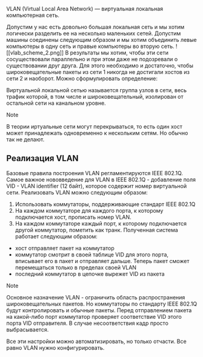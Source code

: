 VLAN (Virtual Local Area Network) — виртуальная локальная компьютерная сеть.

Допустим у нас есть довольно большая локальная сеть и мы хотим логически разделить ее на несколько маленьких сетей. Допустим машины соединены следующим образом и мы хотим объединить левые компьютеры в одну сеть и правые компьютеры во вторую сеть.
![[vlab_scheme_2.png]]
В результаты мы хотим, чтобы эти сети сосуществовали параллельно и при этом даже не подозревали о существовании друг друга. Для этого необходимо и достаточно, чтобы широковещательные пакеты из сети 1 никогда не достигали хостов из сети 2 и наоборот. Можно сформулировать определение:

Виртуальной локальной сетью называется группа узлов в сети, весь трафик которой, в том числе и широковещательный, изолирован от остальной сети на канальном уровне.
>[!note]
>В теории иртуальные сети могут перекрываться, то есть один хост может принадлежать одновременно к нескольким сетям. Но обычно так не делают.

## Реализация VLAN
Базовые правила построения VLAN регламентируются IEEE 802.1Q. Самое важное нововведение для VLAN в IEEE 802.1Q - добавление поля VID - VLAN identifier (12 байт), которое содержит номер виртуальной сети.
Реализовать VLAN можно следующим образом:
1. Использовать коммутаторы, поддерживающие стандарт IEEE 802.1Q
2. На каждом коммутаторе для каждого порта, к которому подключается хост, прописать номер VLAN.
3. На каждом коммутаторе каждый порт, к которому подключается другой коммутатор, пометить как транк.
Полученная система работает следующим образом:
- хост отправляет пакет на коммутатор
- коммутатор смотрит в своей таблице VID для этого порта, вписывает его в пакет и отправляет дальше. Теперь пакет сможет перемещаться только в пределах своей VLAN
- последний коммутатор в цепочке вырежет VID из пакета

>[!note]
>Основное назначение VLAN - ограничить область распространения широковещательных пакетов. Но коммутаторы по стандарту IEEE 802.1Q будут контролировать и обычные пакеты. Перед отправлением пакета на какой-либо порт коммутатор проверяет соответствие VID этого порта VID отправителя. В случае несоответствия кадр просто выбрасывается.

Все эти настройки можно автоматизировать, но только отчасти. Все равно VLAN нужно конфигурировать.





